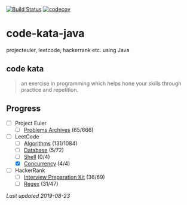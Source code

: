 [![Build Status](https://travis-ci.com/wilmol/code-kata-java.svg?branch=master)](https://travis-ci.com/wilmol/code-kata-java)
[![codecov](https://codecov.io/gh/wilmol/code-kata-java/branch/master/graph/badge.svg)](https://codecov.io/gh/wilmol/code-kata-java)

# code-kata-java
projecteuler, leetcode, hackerrank etc. using Java

## code kata
> an exercise in programming which helps hone your skills through practice and repetition. 

## Progress
- [ ] Project Euler 
  - [ ] [Problems Archives](https://projecteuler.net/archives) (65/666)
- [ ] LeetCode 
  - [ ] [Algorithms](https://leetcode.com/problemset/algorithms/) (131/1084)
  - [ ] [Database](https://leetcode.com/problemset/database/) (5/72)
  - [ ] [Shell](https://leetcode.com/problemset/shell/) (0/4)
  - [x] [Concurrency](https://leetcode.com/problemset/concurrency/) (4/4)
- [ ] HackerRank
  - [ ] [Interview Preparation Kit](https://www.hackerrank.com/interview/interview-preparation-kit) (36/69)
  - [ ] [Regex](https://www.hackerrank.com/domains/regex) (31/47)

*Last updated 2019-08-23*
